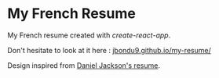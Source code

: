 # My French Resume
My French resume created with _create-react-app_.

Don't hesitate to look at it here : [jbondu9.github.io/my-resume/](https://jbondu9.github.io/my-resume/)

Design inspired from [Daniel Jackson's resume](https://www.pinterest.co.uk/pin/769341548827944939/).
